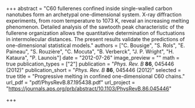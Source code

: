 +++
abstract = "C60 fullerenes confined inside single-walled carbon nanotubes form an archetypal one-dimensional system. X-ray diffraction experiments, from room temperature to 1073 K, reveal an increasing melting phenomenon. Detailed analysis of the sawtooth peak characteristic of the fullerene organization allows the quantitative determination of fluctuations in intermolecular distances. The present results validate the predictions of one-dimensional statistical models."
authors = ["C. Bousige", "S. Rols", "E. Paineau", "S. Rouzière", "C. Mocuta", "B. Verberck", "J. P. Wright", "H. Kataura", "P. Launois"]
date = "2012-07-26"
image_preview = ""
math = true
publication_types = ["2"]
publication = "*Phys. Rev. B* **86**, 045446 (2012)"
publication_short = "*Phys. Rev. B* **86**, 045446 (2012)"
selected = true
title = "Progressive melting in confined one-dimensional C60 chains."
url_pdf = "pdf/PhysRevB.87.195438.pdf"
url_project = "https://journals.aps.org/prb/abstract/10.1103/PhysRevB.86.045446"


+++


<!-- url_slides = "#" -->
<!-- url_video = "#" -->
<!-- url_code = "#" -->
<!-- url_dataset = "#" -->